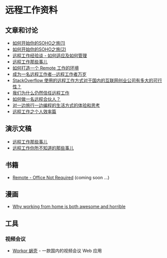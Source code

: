 远程工作资料
================

文章和讨论
-------------

 - [如何开始你的SOHO之旅(1)](http://terrytai.com/posts/143176-2-how-to-begin-soho-1)
 - [如何开始你的SOHO之旅(2)](http://terrytai.com/posts/143177-4-remote-full-time-job)
 - [远程工作经验谈 - 如何适应及如何管理](http://yedingding.com/2013/07/24/remote-team-the-things-you-should-know.html)
 - [远程工作那些事儿](http://blog.wangyaodi.com/2013/07/20/remote-working/)
 - [如何打造一个 Remote 工作的环境](http://smalltalk.xdite.net/posts/73953-how-to-create-a-remote-environment)
 - [成为一名远程工作者--远程工作者万岁](http://blogs.msdn.com/b/scott_hanselman/archive/2013/02/28/10398083.aspx)
 - [StackOverflow 使用的远程工作方式对于国内的互联网创业公司有多大的可行性？](http://www.zhihu.com/question/20759108)
 - [我们为什么仍然信任远程工作](http://www.oschina.net/translate/why-we-still-believe-in-working-remotely)
 - [如何做一名远程合伙人？](http://www.36kr.com/p/205768.html)
 - [对一边旅行一边编程的生活方式的体验和思考](http://www.aqee.net/how-i-thought-i-wanted-to-become-a-digital-nomad/)
 - [远程工作之个人效率篇](http://beenhero.com/improve-remote-work-productivity/)

演示文稿
------------

 - [远程工作那些事儿](https://speakerdeck.com/yorzi/yuan-cheng-gong-zuo-na-xie-shi-er)
 - [远程工作你所不知道的那些事儿](http://vdisk.weibo.com/s/zby-x0TZj2PEy/1378093426)

书籍
------------

 - [Remote - Office Not Required](http://37signals.com/remote) (coming soon ...)

漫画
------------

 - [Why working from home is both awesome and horrible](http://theoatmeal.com/comics/working_home)


工具
----------

### 视频会议

 - [Workor 蜗壳](http://workor.com/) - 一款国内的视频会议 Web 应用